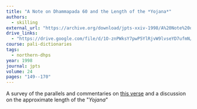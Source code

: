 ```yaml
---
title: "A Note on Dhammapada 60 and the Length of the *Yojana*"
authors:
  - skilling
external_url: "https://archive.org/download/jpts-xxiv-1998/A%20Note%20on%20Dhammapada%2060%20and%20the%20Length%20of%20the%20Yojana%20-%20Peter%20Skilling_text.pdf"
drive_links:
  - "https://drive.google.com/file/d/1O-znPWksY7pwP5YlRjvW9lvseYD7ufmN/view?usp=drivesdk"
course: pali-dictionaries
tags:
  - northern-dhps
year: 1998
journal: jpts
volume: 24
pages: "149--170"
---
```


A survey of the parallels and commentaries on [this verse](https://accesstoinsight.org/tipitaka/kn/dhp/dhp.05.budd.html) and a discussion on the approximate length of the "*Yojana*"
